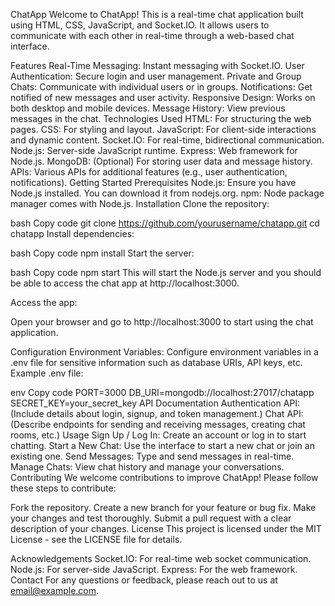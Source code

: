 ChatApp
Welcome to ChatApp! This is a real-time chat application built using HTML, CSS, JavaScript, and Socket.IO. It allows users to communicate with each other in real-time through a web-based chat interface.

Features
Real-Time Messaging: Instant messaging with Socket.IO.
User Authentication: Secure login and user management.
Private and Group Chats: Communicate with individual users or in groups.
Notifications: Get notified of new messages and user activity.
Responsive Design: Works on both desktop and mobile devices.
Message History: View previous messages in the chat.
Technologies Used
HTML: For structuring the web pages.
CSS: For styling and layout.
JavaScript: For client-side interactions and dynamic content.
Socket.IO: For real-time, bidirectional communication.
Node.js: Server-side JavaScript runtime.
Express: Web framework for Node.js.
MongoDB: (Optional) For storing user data and message history.
APIs: Various APIs for additional features (e.g., user authentication, notifications).
Getting Started
Prerequisites
Node.js: Ensure you have Node.js installed. You can download it from nodejs.org.
npm: Node package manager comes with Node.js.
Installation
Clone the repository:

bash
Copy code
git clone https://github.com/yourusername/chatapp.git
cd chatapp
Install dependencies:

bash
Copy code
npm install
Start the server:

bash
Copy code
npm start
This will start the Node.js server and you should be able to access the chat app at http://localhost:3000.

Access the app:

Open your browser and go to http://localhost:3000 to start using the chat application.

Configuration
Environment Variables: Configure environment variables in a .env file for sensitive information such as database URIs, API keys, etc. Example .env file:

env
Copy code
PORT=3000
DB_URI=mongodb://localhost:27017/chatapp
SECRET_KEY=your_secret_key
API Documentation
Authentication API: (Include details about login, signup, and token management.)
Chat API: (Describe endpoints for sending and receiving messages, creating chat rooms, etc.)
Usage
Sign Up / Log In: Create an account or log in to start chatting.
Start a New Chat: Use the interface to start a new chat or join an existing one.
Send Messages: Type and send messages in real-time.
Manage Chats: View chat history and manage your conversations.
Contributing
We welcome contributions to improve ChatApp! Please follow these steps to contribute:

Fork the repository.
Create a new branch for your feature or bug fix.
Make your changes and test thoroughly.
Submit a pull request with a clear description of your changes.
License
This project is licensed under the MIT License - see the LICENSE file for details.

Acknowledgements
Socket.IO: For real-time web socket communication.
Node.js: For server-side JavaScript.
Express: For the web framework.
Contact
For any questions or feedback, please reach out to us at email@example.com.

